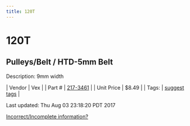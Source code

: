 ```yaml
---
title: 120T
---
```


# 120T
## Pulleys/Belt / HTD-5mm Belt
Description: 	9mm width 

| Vendor | Vex | 
| Part # | [217-3461](http://www.vexrobotics.com/vexpro/motion/belts-and-pulleys/htdbelts9.html) | 
| Unit Price | $8.49 | 
| Tags: | [suggest tags](https://docs.google.com/forms/d/e/1FAIpQLSeWyY8v3RgOty-MyWmh9U0iivNYN_molChYyS-0U-o-kOAv_g/viewform) | 

Last updated: Thu Aug 03 23:18:20 PDT 2017

 [Incorrect/Incomplete information?](https://docs.google.com/forms/d/e/1FAIpQLSeWyY8v3RgOty-MyWmh9U0iivNYN_molChYyS-0U-o-kOAv_g/viewform)